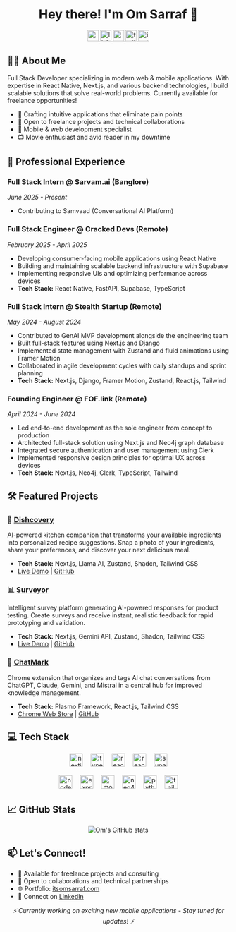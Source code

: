 <h1 align="center">Hey there! I'm Om Sarraf 👋</h1>

<div align="center">
  <a href="https://itsomsarraf.com" target="_blank">
    <img src="https://img.shields.io/badge/Website-000000?style=for-the-badge&logo=safari&logoColor=white" height="25" alt="personal website"  />
  </a>
  <a href="https://www.linkedin.com/in/itsomsarraf/" target="_blank">
    <img src="https://img.shields.io/static/v1?message=LinkedIn&logo=linkedin&label=&color=0077B5&logoColor=white&labelColor=&style=for-the-badge" height="25" alt="linkedin logo"  />
  </a>
  <a href="https://www.youtube.com/@itsOmSarraf/videos" target="_blank">
    <img src="https://img.shields.io/static/v1?message=Youtube&logo=youtube&label=&color=FF0000&logoColor=white&labelColor=&style=for-the-badge" height="25" alt="youtube logo"  />
  </a>
  <a href="https://x/itsOmSarraf_" target="_blank">
    <img src="https://img.shields.io/static/v1?message=x&logo=x&label=&color=1DA1F2&logoColor=white&labelColor=&style=for-the-badge" height="25" alt="twitter logo"  />
  </a>
  <a href="https://www.instagram.com/itsomsarraf" target="_blank">
    <img src="https://img.shields.io/static/v1?message=Instagram&logo=instagram&label=&color=E4405F&logoColor=white&labelColor=&style=for-the-badge" height="25" alt="instagram logo"  />
  </a>
</div>

## 👨‍💻 About Me

Full Stack Developer specializing in modern web & mobile applications. With expertise in React Native, Next.js, and various backend technologies, I build scalable solutions that solve real-world problems. Currently available for freelance opportunities!

- 🚀 Crafting intuitive applications that eliminate pain points
- 🎯 Open to freelance projects and technical collaborations
- 📱 Mobile & web development specialist
- 📺 Movie enthusiast and avid reader in my downtime

## 💼 Professional Experience

### Full Stack Intern @ Sarvam.ai (Banglore)
*June 2025 - Present*
- Contributing to Samvaad (Conversational AI Platform)

### Full Stack Engineer @ Cracked Devs (Remote)
*February 2025 - April 2025*
- Developing consumer-facing mobile applications using React Native
- Building and maintaining scalable backend infrastructure with Supabase
- Implementing responsive UIs and optimizing performance across devices
- **Tech Stack:** React Native, FastAPI, Supabase, TypeScript

### Full Stack Intern @ Stealth Startup (Remote)
*May 2024 - August 2024*
- Contributed to GenAI MVP development alongside the engineering team
- Built full-stack features using Next.js and Django
- Implemented state management with Zustand and fluid animations using Framer Motion
- Collaborated in agile development cycles with daily standups and sprint planning
- **Tech Stack:** Next.js, Django, Framer Motion, Zustand, React.js, Tailwind

### Founding Engineer @ FOF.link (Remote)
*April 2024 - June 2024*
- Led end-to-end development as the sole engineer from concept to production
- Architected full-stack solution using Next.js and Neo4j graph database
- Integrated secure authentication and user management using Clerk
- Implemented responsive design principles for optimal UX across devices
- **Tech Stack:** Next.js, Neo4j, Clerk, TypeScript, Tailwind

## 🛠️ Featured Projects

### 🍲 [Dishcovery](https://dishcovery-nextjs.vercel.app)
AI-powered kitchen companion that transforms your available ingredients into personalized recipe suggestions. Snap a photo of your ingredients, share your preferences, and discover your next delicious meal.
- **Tech Stack:** Next.js, Llama AI, Zustand, Shadcn, Tailwind CSS
- [Live Demo](https://dishcovery-nextjs.vercel.app) | [GitHub](https://github.com/itsomsarraf/dishcovery-nextjs)

### 📊 [Surveyor](https://surveyor.one)
Intelligent survey platform generating AI-powered responses for product testing. Create surveys and receive instant, realistic feedback for rapid prototyping and validation.
- **Tech Stack:** Next.js, Gemini API, Zustand, Shadcn, Tailwind CSS
- [Live Demo](https://surveyor.one) | [GitHub](https://github.com/itsomsarraf/surveyor)

### 🔖 [ChatMark](https://chromewebstore.google.com/detail/chatmark/ijghhkhojebllacdnpibmjodkgdfpnhm?authuser=1&hl=en-GB)
Chrome extension that organizes and tags AI chat conversations from ChatGPT, Claude, Gemini, and Mistral in a central hub for improved knowledge management.
- **Tech Stack:** Plasmo Framework, React.js, Tailwind CSS
- [Chrome Web Store](https://chromewebstore.google.com/detail/chatmark/ijghhkhojebllacdnpibmjodkgdfpnhm?authuser=1&hl=en-GB) | [GitHub](https://github.com/itsOmSarraf/chatmarks)

## 💻 Tech Stack

<div align="center">
  <img src="https://img.shields.io/badge/Next.js-000000?logo=nextdotjs&logoColor=white&style=for-the-badge" height="30" alt="nextjs logo"  />
  <img width="10" />
  <img src="https://img.shields.io/badge/TypeScript-3178C6?logo=typescript&logoColor=white&style=for-the-badge" height="30" alt="typescript logo"  />
  <img width="10" />
  <img src="https://img.shields.io/badge/React-61DAFB?logo=react&logoColor=black&style=for-the-badge" height="30" alt="react logo"  />
  <img width="10" />
  <img src="https://img.shields.io/badge/React%20Native-61DAFB?logo=react&logoColor=black&style=for-the-badge" height="30" alt="react native logo"  />
  <img width="10" />
  <img src="https://img.shields.io/badge/Supabase-3ECF8E?logo=supabase&logoColor=white&style=for-the-badge" height="30" alt="supabase logo"  />
</div>

<br>

<div align="center">
  <img src="https://img.shields.io/badge/Node.js-339933?logo=nodedotjs&logoColor=white&style=for-the-badge" height="30" alt="nodejs logo"  />
  <img width="10" />
  <img src="https://img.shields.io/badge/Express-000000?logo=express&logoColor=white&style=for-the-badge" height="30" alt="express logo"  />
  <img width="10" />
  <img src="https://img.shields.io/badge/MongoDB-47A248?logo=mongodb&logoColor=white&style=for-the-badge" height="30" alt="mongodb logo"  />
  <img width="10" />
  <img src="https://img.shields.io/badge/Neo4j-4581C3?logo=neo4j&logoColor=white&style=for-the-badge" height="30" alt="neo4j logo"  />
  <img width="10" />
  <img src="https://img.shields.io/badge/Python-3776AB?logo=python&logoColor=white&style=for-the-badge" height="30" alt="python logo"  />
  <img width="10" />
  <img src="https://img.shields.io/badge/Tailwind-06B6D4?logo=tailwindcss&logoColor=white&style=for-the-badge" height="30" alt="tailwindcss logo"  />
</div>

## 📈 GitHub Stats

<div align="center">
  <img src="https://github-readme-stats.vercel.app/api?username=itsomsarraf&show_icons=true&theme=radical" alt="Om's GitHub stats" />
</div>

## 📫 Let's Connect!
- 💼 Available for freelance projects and consulting
- 🤝 Open to collaborations and technical partnerships
- 🌐 Portfolio: [itsomsarraf.com](https://itsomsarraf.com)
- 📧 Connect on [LinkedIn](https://www.linkedin.com/in/itsomsarraf/)

<div align="center">
  <i>⚡ Currently working on exciting new mobile applications - Stay tuned for updates! ⚡</i>
</div>
